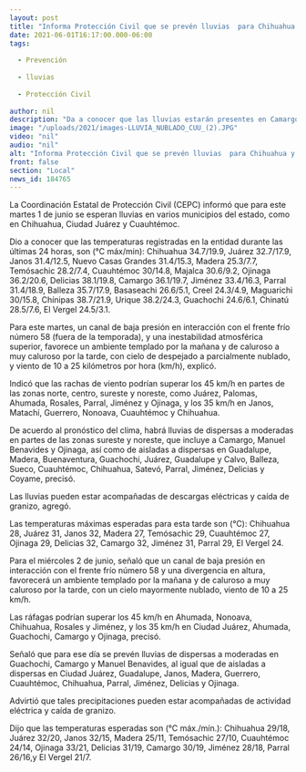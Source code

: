 ```yaml
---
layout: post
title: "Informa Protección Civil que se prevén lluvias  para Chihuahua y Juárez este martes"
date: 2021-06-01T16:17:00.000-06:00
tags:
  
  - Prevención
  
  - lluvias
  
  - Protección Civil
  
author: nil
description: "Da a conocer que las lluvias estarán presentes en Camargo, Manuel Benavides, Ojinaga, Guadalupe, Madera, Buenaventura, Guachochi, Juárez, Guadalupe y Calvo, Balleza, Sueco, Cuauhtémoc, Chihuahua, Satevó, Parral, Jiménez, Delicias y Coyame"
image: "/uploads/2021/images-LLUVIA_NUBLADO_CUU_(2).JPG"
video: "nil"
audio: "nil"
alt: "Informa Protección Civil que se prevén lluvias  para Chihuahua y Juárez este martes"
front: false
section: "Local"
news_id: 184765
---
```


La Coordinación Estatal de Protección Civil (CEPC) informó que para este martes 1 de junio se esperan lluvias en varios municipios del estado, como en Chihuahua, Ciudad Juárez y Cuauhtémoc.

 

Dio a conocer que las temperaturas registradas en la entidad durante las últimas 24 horas, son (°C máx/min): Chihuahua 34.7/19.9, Juárez 32.7/17.9, Janos 31.4/12.5, Nuevo Casas Grandes 31.4/15.3, Madera 25.3/7.7, Temósachic 28.2/7.4, Cuauhtémoc 30/14.8, Majalca 30.6/9.2, Ojinaga 36.2/20.6, Delicias 38.1/19.8, Camargo 36.1/19.7, Jiménez 33.4/16.3, Parral 31.4/18.9, Balleza 35.7/17.9, Basaseachi 26.6/5.1, Creel 24.3/4.9, Maguarichi 30/15.8, Chínipas 38.7/21.9, Urique 38.2/24.3, Guachochi 24.6/6.1, Chinatú 28.5/7.6, El Vergel 24.5/3.1.

 

Para este martes, un canal de baja presión en interacción con el frente frío número 58 (fuera de la temporada), y una inestabilidad atmosférica superior, favorece un ambiente templado por la mañana y de caluroso a muy caluroso por la tarde, con cielo de despejado a parcialmente nublado, y viento de 10 a 25 kilómetros por hora (km/h), explicó.

 

Indicó que las rachas de viento podrían superar los 45 km/h en partes de las zonas norte, centro, sureste y noreste, como Juárez, Palomas, Ahumada, Rosales, Parral, Jiménez y Ojinaga, y los 35 km/h en Janos, Matachí, Guerrero, Nonoava, Cuauhtémoc y Chihuahua.

 

De acuerdo al pronóstico del clima, habrá lluvias de dispersas a moderadas en partes de las zonas sureste y noreste, que incluye a Camargo, Manuel Benavides y Ojinaga, así como de aisladas a dispersas en Guadalupe, Madera, Buenaventura, Guachochi, Juárez, Guadalupe y Calvo, Balleza, Sueco, Cuauhtémoc, Chihuahua, Satevó, Parral, Jiménez, Delicias y Coyame, precisó.

 

Las lluvias pueden estar acompañadas de descargas eléctricas y caída de granizo, agregó.

 

Las temperaturas máximas esperadas para esta tarde son (°C): Chihuahua 28, Juárez 31, Janos 32, Madera 27, Temósachic 29, Cuauhtémoc 27, Ojinaga 29, Delicias 32, Camargo 32, Jiménez 31, Parral 29, El Vergel 24.

 

Para el miércoles 2 de junio, señaló que un canal de baja presión en interacción con el frente frío número 58 y una divergencia en altura, favorecerá un ambiente templado por la mañana y de caluroso a muy caluroso por la tarde, con un cielo mayormente nublado, viento de 10 a 25 km/h.

 

Las ráfagas podrían superar los 45 km/h en Ahumada, Nonoava, Chihuahua, Rosales y Jiménez, y los 35 km/h en Ciudad Juárez, Ahumada, Guachochi, Camargo y Ojinaga, precisó.

 

Señaló que para ese día se prevén lluvias de dispersas a moderadas en Guachochi, Camargo y Manuel Benavides, al igual que de aisladas a dispersas en Ciudad Juárez, Guadalupe, Janos, Madera, Guerrero, Cuauhtémoc, Chihuahua, Parral, Jiménez, Delicias y Ojinaga.

 

Advirtió que tales precipitaciones pueden estar acompañadas de actividad eléctrica y caída de granizo.

 

Dijo que las temperaturas esperadas son (°C máx./mín.): Chihuahua 29/18, Juárez 32/20, Janos 32/15, Madera 25/11, Temósachic 27/10, Cuauhtémoc 24/14, Ojinaga 33/21, Delicias 31/19, Camargo 30/19, Jiménez 28/18, Parral 26/16,y El Vergel 21/7.